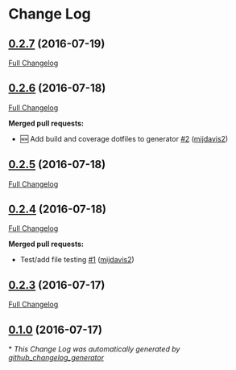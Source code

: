 # Change Log

## [0.2.7](https://github.com/mijdavis2/generator-pypi-master/tree/0.2.7) (2016-07-19)
[Full Changelog](https://github.com/mijdavis2/generator-pypi-master/compare/0.2.6...0.2.7)

## [0.2.6](https://github.com/mijdavis2/generator-pypi-master/tree/0.2.6) (2016-07-18)
[Full Changelog](https://github.com/mijdavis2/generator-pypi-master/compare/0.2.5...0.2.6)

**Merged pull requests:**

- :new: Add build and coverage dotfiles to generator [\#2](https://github.com/mijdavis2/generator-pypi-master/pull/2) ([mijdavis2](https://github.com/mijdavis2))

## [0.2.5](https://github.com/mijdavis2/generator-pypi-master/tree/0.2.5) (2016-07-18)
[Full Changelog](https://github.com/mijdavis2/generator-pypi-master/compare/0.2.4...0.2.5)

## [0.2.4](https://github.com/mijdavis2/generator-pypi-master/tree/0.2.4) (2016-07-18)
[Full Changelog](https://github.com/mijdavis2/generator-pypi-master/compare/0.2.3...0.2.4)

**Merged pull requests:**

- Test/add file testing [\#1](https://github.com/mijdavis2/generator-pypi-master/pull/1) ([mijdavis2](https://github.com/mijdavis2))

## [0.2.3](https://github.com/mijdavis2/generator-pypi-master/tree/0.2.3) (2016-07-17)
[Full Changelog](https://github.com/mijdavis2/generator-pypi-master/compare/0.1.0...0.2.3)

## [0.1.0](https://github.com/mijdavis2/generator-pypi-master/tree/0.1.0) (2016-07-17)


\* *This Change Log was automatically generated by [github_changelog_generator](https://github.com/skywinder/Github-Changelog-Generator)*
